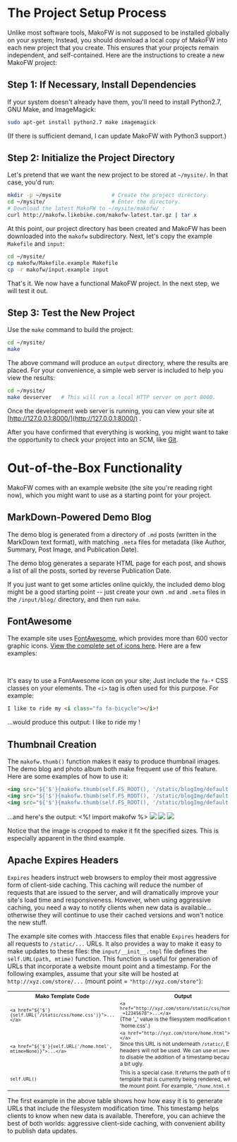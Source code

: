 <i class="fa fa-download fa-lg"></i> The Project Setup Process
==============================================================

Unlike most software tools, MakoFW is not supposed to be installed globally on your system;  Instead, you should download a local copy of MakoFW into each new project that you create.  This ensures that your projects remain independent, and self-contained.  Here are the instructions to create a new MakoFW project:

Step 1:  If Necessary, Install Dependencies
-------------------------------------------

If your system doesn't already have them, you'll need to install Python2.7, GNU Make, and ImageMagick:

```bash
sudo apt-get install python2.7 make imagemagick
```

(If there is sufficient demand, I can update MakoFW with Python3 support.)


Step 2:  Initialize the Project Directory
-----------------------------------------

Let's pretend that we want the new project to be stored at `~/mysite/`.  In that case, you'd run:

```bash
mkdir -p ~/mysite                # Create the project directory.
cd ~/mysite/                     # Enter the directory.
# Download the latest MakoFW to ~/mysite/makofw/ :
curl http://makofw.likebike.com/makofw-latest.tar.gz | tar x
```

At this point, our project directory has been created and MakoFW has been downloaded into the `makofw` subdirectory.  Next, let's copy the example `Makefile` and `input`:

```bash
cd ~/mysite/
cp makofw/Makefile.example Makefile
cp -r makofw/input.example input
```

That's it.  We now have a functional MakoFW project.  In the next step, we will test it out.


Step 3:  Test the New Project
-----------------------------

Use the `make` command to build the project:

```bash
cd ~/mysite/
make
```

The above command will produce an `output` directory, where the results are placed.  For your convenience, a simple web server is included to help you view the results:

```bash
cd ~/mysite/
make devserver   # This will run a local HTTP server on port 8000.
```

Once the development web server is running, you can view your site at [http://127.0.0.1:8000/](http://127.0.0.1:8000/) .

After you have confirmed that everything is working, you might want to take the opportunity to check your project into an SCM, like [Git](https://git-scm.com/).


<i class="fa fa-gift fa-lg"></i> Out-of-the-Box Functionality
=============================================================

MakoFW comes with an example website (the site you're reading right now), which you might want to use as a starting point for your project.


MarkDown-Powered Demo Blog
--------------------------

The demo blog is generated from a directory of `.md` posts (written in the MarkDown text format), with matching `.meta` files for metadata (like Author, Summary, Post Image, and Publication Date).

The demo blog generates a separate HTML page for each post, and shows a list of all the posts, sorted by reverse Publication Date.

If you just want to get some articles online quickly, the included demo blog might be a good starting point -- just create your own `.md` and `.meta` files in the `/input/blog/` directory, and then run `make`.


FontAwesome
-----------

The example site uses [FontAwesome](http://fontawesome.io/), which provides more than 600 vector graphic icons.  [View the complete set of icons here](http://fontawesome.io/icons/).  Here are a few examples:

<i class="fa fa-3x fa-bicycle"></i> &nbsp;
<i class="fa fa-3x fa-fort-awesome"></i> &nbsp;
<i class="fa fa-3x fa-birthday-cake"></i> &nbsp;
<i class="fa fa-3x fa-cubes"></i> &nbsp;
<i class="fa fa-3x fa-envelope-o"></i> &nbsp;
<i class="fa fa-3x fa-heartbeat"></i> &nbsp;
<i class="fa fa-3x fa-line-chart"></i> &nbsp;
<i class="fa fa-3x fa-signal"></i> &nbsp;
<i class="fa fa-3x fa-wrench"></i> &nbsp;
<i class="fa fa-3x fa-thumbs-o-down"></i> &nbsp;
<i class="fa fa-3x fa-cog fa-spin"></i> &nbsp;

It's easy to use a FontAwesome icon on your site;  Just include the `fa-*` CSS classes on your elements.  The `<i>` tag is often used for this purpose.  For example:

```html
I like to ride my <i class="fa fa-bicycle"></i>!
```

...would produce this output:  I like to ride my <i class="fa fa-bicycle"></i>!


Thumbnail Creation
------------------

The `makofw.thumb()` function makes it easy to produce thumbnail images.  The demo blog and photo album both make frequent use of this feature.  Here are some examples of how to use it:

```html
<img src="${'$'}{makofw.thumb(self.FS_ROOT(), '/static/blogImg/default.jpg', width=150)}" />
<img src="${'$'}{makofw.thumb(self.FS_ROOT(), '/static/blogImg/default.jpg', height=150)}" />
<img src="${'$'}{makofw.thumb(self.FS_ROOT(), '/static/blogImg/default.jpg', width=150, height=150)}" />
```

...and here's the output:
\<%! import makofw %\>
<img src="${self.URL(makofw.thumb(self.FS_ROOT(), '/static/blogImg/default.jpg', width=150))}" />
<img src="${self.URL(makofw.thumb(self.FS_ROOT(), '/static/blogImg/default.jpg', height=150))}" />
<img src="${self.URL(makofw.thumb(self.FS_ROOT(), '/static/blogImg/default.jpg', width=150, height=150))}" />

Notice that the image is cropped to make it fit the specified sizes.  This is especially apparent in the third example.


Apache Expires Headers
----------------------

`Expires` headers instruct web browsers to employ their most aggressive form of client-side caching.  This caching will reduce the number of requests that are issued to the server, and will dramatically improve your site's load time and responsiveness.  However, when using aggressive caching, you need a way to notify clients when new data is available... otherwise they will continue to use their cached versions and won't notice the new stuff.

The example site comes with .htaccess files that enable `Expires` headers for all requests to `/static/...` URLs.  It also provides a way to make it easy to make updates to these files: the `input/__init__.tmpl` file defines the `self.URL(path, mtime)` function.  This function is useful for generation of URLs that incorporate a website mount point and a timestamp.  For the following examples, assume that your site will be hosted at `http://xyz.com/store/...` (mount point = `"http://xyz.com/store"`):

<table style="font-size: 85%">
  <tr><th>Mako Template Code</th><th>Output</th></tr>
  <tr><td><code>&lt;a href="${'$'}{self.URL('/static/css/home.css')}"&gt;...&lt;/a&gt;</code></td><td><code>&lt;a href="http://xyz.com/store/static/css/home.css?_=12345678"&gt;...&lt;/a&gt;</code><br>(The '_' value is the filesystem modification time of 'home.css'.)</td></tr>
  <tr><td><code>&lt;a href="${'$'}{self.URL('/home.html', mtime=None)}"&gt;...&lt;/a&gt;</code></td><td><code>&lt;a href="http://xyz.com/store/home.html"&gt;...&lt;/a&gt;</code><br>Since this URL is not underneath <code>/static/</code>, Expires headers will not be used.  We can use <code>mtime=None</code> to disable the addition of a timestamp because it's a bit ugly.</td></tr>
  <tr><td><code>self.URL()</code></td><td>This is a special case.  It returns the path of the template that is currently being rendered, without the mount point.  For example, <code>"/home.html.tmpl"</code>.</td></tr>
</table>

The first example in the above table shows how how easy it is to generate URLs that include the filesystem modification time.  This timestamp helps clients to know when new data is available.  Therefore, you can achieve the best of both worlds: aggressive client-side caching, with convenient ability to publish data updates.



